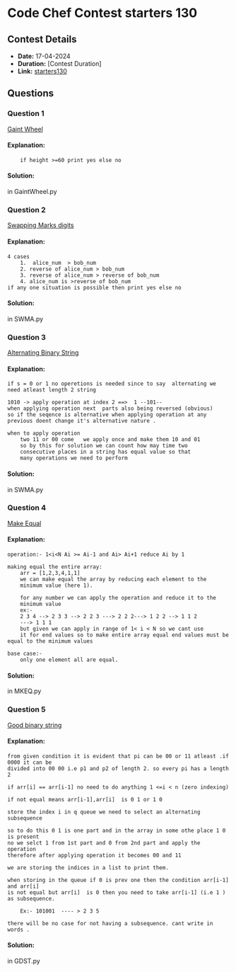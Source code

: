 # Code Chef Contest starters 130

## Contest Details

- **Date:** 17-04-2024
- **Duration:** [Contest Duration]
- **Link:** [starters130](http://www.codechef.com/START130)

## Questions

### Question 1

[Gaint Wheel](https://www.codechef.com/problems/GIANT)

#### Explanation:

        if height >=60 print yes else no

#### Solution:

in GaintWheel.py

### Question 2

[Swapping Marks digits](https://www.codechef.com/problems/SWMA)

#### Explanation:

    4 cases
        1.  alice_num  > bob_num
        2. reverse of alice_num > bob_num
        3. reverse of alice_num > reverse of bob_num
        4. alice_num is >reverse of bob_num
    if any one situation is possible then print yes else no

#### Solution:

in SWMA.py

### Question 3

[Alternating Binary String](https://www.codechef.com/problems/ALBS)

#### Explanation:

    if s = 0 or 1 no operetions is needed since to say  alternating we need atleast length 2 string

    1010 -> apply operation at index 2 ==>  1 --101--
    when applying operation next  parts also being reversed (obvious)
    so if the seqence is alternative when applying operation at any previous doent change it's alternative nature .

    when to apply operation
        two 11 or 00 come   we apply once and make them 10 and 01
        so by this for solution we can count how may time two
        consecutive places in a string has equal value so that
        many operations we need to perform

#### Solution:

in SWMA.py

### Question 4

[Make Equal](https://www.codechef.com/problems/MKEQ)

#### Explanation:

    operation:- 1<i<N Ai >= Ai-1 and Ai> Ai+1 reduce Ai by 1

    making equal the entire array:
        arr = [1,2,3,4,1,1]
        we can make equal the array by reducing each element to the
        minimum value (here 1).

        for any number we can apply the operation and reduce it to the
        minimum value
        ex:-
        2 3 4 --> 2 3 3 --> 2 2 3 ---> 2 2 2---> 1 2 2 --> 1 1 2
        ---> 1 1 1
        but given we can apply in range of 1< i < N so we cant use
        it for end values so to make entire array equal end values must be equal to the minimum values

    base case:-
        only one element all are equal.

#### Solution:

in MKEQ.py

### Question 5

[Good binary string](https://www.codechef.com/problems/GDST)

#### Explanation:

    from given condition it is evident that pi can be 00 or 11 atleast .if 0000 it can be
    divided into 00 00 i.e p1 and p2 of length 2. so every pi has a length 2

    if arr[i] == arr[i-1] no need to do anything 1 <=i < n (zero indexing)

    if not equal means arr[i-1],arr[i]  is 0 1 or 1 0

    store the index i in q queue we need to select an alternating subsequence

    so to do this 0 1 is one part and in the array in some othe place 1 0 is present
    no we selct 1 from 1st part and 0 from 2nd part and apply the operation
    therefore after applying operation it becomes 00 and 11

    we are storing the indices in a list to print them.

    when storing in the queue if 0 is prev one then the condition arr[i-1] and arr[i]
    is not equal but arr[i]  is 0 then you need to take arr[i-1] (i.e 1 ) as subsequence.

        Ex:- 101001  ---- > 2 3 5

    there will be no case for not having a subsequence. cant write in words .

#### Solution:

in GDST.py
